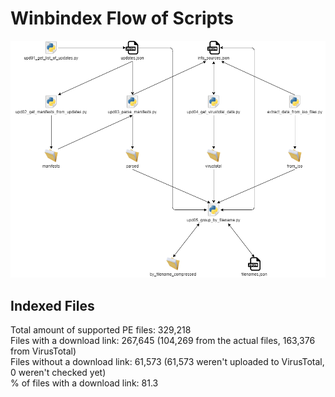 # Winbindex Flow of Scripts

![winbindex-scripts-flow.png](winbindex-scripts-flow.png)

## Indexed Files

<!--FileStats-->
Total amount of supported PE files: 329,218  
Files with a download link: 267,645 (104,269 from the actual files, 163,376 from VirusTotal)  
Files without a download link: 61,573 (61,573 weren't uploaded to VirusTotal, 0 weren't checked yet)  
% of files with a download link: 81.3  
<!--/FileStats-->

